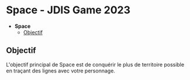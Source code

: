# Space - JDIS Game 2023

- **Space**
    - [Objectif](#objectif)

## Objectif
L'objectif principal de Space est de conquérir le plus de territoire possible en traçant des lignes avec votre personnage.

